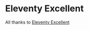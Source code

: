# Eleventy Excellent

All thanks to [Eleventy Excellent](https://github.com/madrilene/eleventy-excellent)